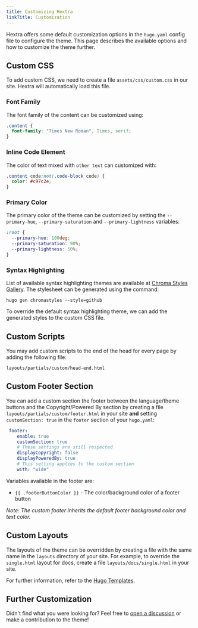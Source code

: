 ```yaml
---
title: Customizing Hextra
linkTitle: Customization
---
```


Hextra offers some default customization options in the `hugo.yaml` config file to configure the theme.
This page describes the available options and how to customize the theme further.

<!--more-->

## Custom CSS

To add custom CSS, we need to create a file `assets/css/custom.css` in our site. Hextra will automatically load this file.

### Font Family

The font family of the content can be customized using:

```css {filename="assets/css/custom.css"}
.content {
  font-family: "Times New Roman", Times, serif;
}
```

### Inline Code Element

The color of text mixed with `other text` can customized with:

```css {filename="assets/css/custom.css"}
.content code:not(.code-block code) {
  color: #c97c2e;
}
```

### Primary Color

The primary color of the theme can be customized by setting the `--primary-hue`, `--primary-saturation` and `--primary-lightness` variables:

```css {filename="assets/css/custom.css"}
:root {
  --primary-hue: 100deg;
  --primary-saturation: 90%;
  --primary-lightness: 50%;
}
```

### Syntax Highlighting

List of available syntax highlighting themes are available at [Chroma Styles Gallery](https://xyproto.github.io/splash/docs/all.html). The stylesheet can be generated using the command:

```shell
hugo gen chromastyles --style=github
```

To override the default syntax highlighting theme, we can add the generated styles to the custom CSS file.

## Custom Scripts

You may add custom scripts to the end of the head for every page by adding the following file:

```
layouts/partials/custom/head-end.html
```

## Custom Footer Section

You can add a custom section the footer between the language/theme buttons and the Copyright/Powered By section by creating a file `layouts/partials/custom/footer.html` in your site __and__ setting `customSection: true` in the `footer` section of your `hugo.yaml`:

```yaml {filename="hugo.yaml"}
 footer:
    enable: true
    customSection: true
    # These settings are still respected
    displayCopyright: false
    displayPoweredBy: true
    # This setting applies to the custom section
    with: "wide"
```

Variables available in the footer are:

- `{{ .footerButtonColor }}` - The color/background color of a footer button

_Note: The custom footer inherits the default footer background color and text color._

## Custom Layouts

The layouts of the theme can be overridden by creating a file with the same name in the `layouts` directory of your site.
For example, to override the `single.html` layout for docs, create a file `layouts/docs/single.html` in your site.

For further information, refer to the [Hugo Templates](https://gohugo.io/templates/).

## Further Customization

Didn't find what you were looking for? Feel free to [open a discussion](https://github.com/imfing/hextra/discussions) or make a contribution to the theme!
